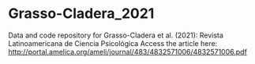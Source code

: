 # Grasso-Cladera_2021
Data and code repository for Grasso-Cladera et al. (2021): Revista Latinoamericana de Ciencia Psicológica
Access the article here: http://portal.amelica.org/ameli/journal/483/4832571006/4832571006.pdf
